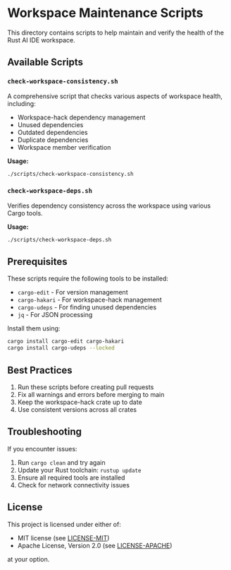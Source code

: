 # Workspace Maintenance Scripts

This directory contains scripts to help maintain and verify the health of the Rust AI IDE workspace.

## Available Scripts

### `check-workspace-consistency.sh`

A comprehensive script that checks various aspects of workspace health, including:

- Workspace-hack dependency management
- Unused dependencies
- Outdated dependencies
- Duplicate dependencies
- Workspace member verification

**Usage:**

```bash
./scripts/check-workspace-consistency.sh
```

### `check-workspace-deps.sh`

Verifies dependency consistency across the workspace using various Cargo tools.

**Usage:**

```bash
./scripts/check-workspace-deps.sh
```

## Prerequisites

These scripts require the following tools to be installed:

- `cargo-edit` - For version management
- `cargo-hakari` - For workspace-hack management
- `cargo-udeps` - For finding unused dependencies
- `jq` - For JSON processing

Install them using:

```bash
cargo install cargo-edit cargo-hakari
cargo install cargo-udeps --locked
```

## Best Practices

1. Run these scripts before creating pull requests
2. Fix all warnings and errors before merging to main
3. Keep the workspace-hack crate up to date
4. Use consistent versions across all crates

## Troubleshooting

If you encounter issues:

1. Run `cargo clean` and try again
2. Update your Rust toolchain: `rustup update`
3. Ensure all required tools are installed
4. Check for network connectivity issues

## License

This project is licensed under either of:

- MIT license (see [LICENSE-MIT](../LICENSE-MIT))
- Apache License, Version 2.0 (see [LICENSE-APACHE](../LICENSE-APACHE))

at your option.
